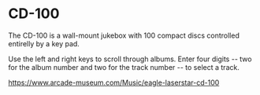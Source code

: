 # CD-100

The CD-100 is a wall-mount jukebox with 100 compact discs controlled entirelly by a key pad.

Use the left and right keys to scroll through albums. Enter four digits -- two for the album number and two for the track number -- to select a track.

https://www.arcade-museum.com/Music/eagle-laserstar-cd-100
